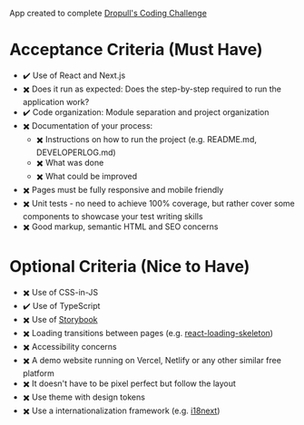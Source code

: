 App created to complete [Dropull's Coding Challenge](https://dropull.notion.site/dropull/Software-Engineer-Challenge-fa62566881d24ccc9d3ea3c4f76fdd3c)

# ****Acceptance Criteria (Must Have)****

- :heavy_check_mark: Use of React and Next.js
- :heavy_multiplication_x: Does it run as expected: Does the step-by-step required to run the application work?
- :heavy_check_mark: Code organization: Module separation and project organization
- :heavy_multiplication_x: Documentation of your process:
  - :heavy_multiplication_x: Instructions on how to run the project (e.g. README.md, DEVELOPERLOG.md)
  - :heavy_multiplication_x: What was done
  - :heavy_multiplication_x: What could be improved
- :heavy_multiplication_x: Pages must be fully responsive and mobile friendly
- :heavy_multiplication_x: Unit tests - no need to achieve 100% coverage, but rather cover some components to showcase your test writing skills
- :heavy_multiplication_x: Good markup, semantic HTML and SEO concerns

# ****Optional Criteria (Nice to Have)****

- :heavy_multiplication_x: Use of CSS-in-JS
- :heavy_check_mark: Use of TypeScript
- :heavy_multiplication_x: Use of [Storybook](https://storybook.js.org/)
- :heavy_multiplication_x: Loading transitions between pages (e.g. [react-loading-skeleton](https://github.com/dvtng/react-loading-skeleton))
- :heavy_multiplication_x: Accessibility concerns
- :heavy_multiplication_x: A demo website running on Vercel, Netlify or any other similar free platform
- :heavy_multiplication_x: It doesn't have to be pixel perfect but follow the layout
- :heavy_multiplication_x: Use theme with design tokens
- :heavy_multiplication_x: Use a internationalization framework (e.g. [i18next](https://www.i18next.com/))
